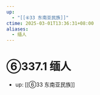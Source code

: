 ```yaml
---
up:
  - "[[⑥33 东南亚民族]]"
ctime: 2025-03-01T13:36:31+08:00
aliases:
  - 缅人
---
```


# ⑥337.1 缅人

- up: [[⑥33 东南亚民族]]
